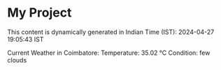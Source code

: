 # My Project

This content is dynamically generated in Indian Time (IST): 2024-04-27 19:05:43 IST


Current Weather in Coimbatore:
Temperature: 35.02 °C
Condition: few clouds
